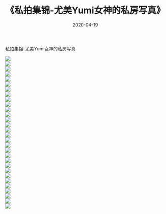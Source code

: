 ﻿---
layout: post
title:  《私拍集锦-尤美Yumi女神的私房写真》
date:   2020-04-19
img: http://imgx.orgx.ga/漏D/网络美图/2020/私拍集锦-尤美Yumi女神的私房写真/000.jpg
categories: [美女, 清纯, 唯美]
---

私拍集锦-尤美Yumi女神的私房写真

  ![](http://imgx.orgx.ga/漏D/网络美图/2020/私拍集锦-尤美Yumi女神的私房写真/001.jpg) <br> ![](http://imgx.orgx.ga/漏D/网络美图/2020/私拍集锦-尤美Yumi女神的私房写真/002.jpg) <br> ![](http://imgx.orgx.ga/漏D/网络美图/2020/私拍集锦-尤美Yumi女神的私房写真/003.jpg) <br> ![](http://imgx.orgx.ga/漏D/网络美图/2020/私拍集锦-尤美Yumi女神的私房写真/004.jpg) <br> ![](http://imgx.orgx.ga/漏D/网络美图/2020/私拍集锦-尤美Yumi女神的私房写真/005.jpg) <br> ![](http://imgx.orgx.ga/漏D/网络美图/2020/私拍集锦-尤美Yumi女神的私房写真/006.jpg) <br> ![](http://imgx.orgx.ga/漏D/网络美图/2020/私拍集锦-尤美Yumi女神的私房写真/007.jpg) <br> ![](http://imgx.orgx.ga/漏D/网络美图/2020/私拍集锦-尤美Yumi女神的私房写真/008.jpg) <br> ![](http://imgx.orgx.ga/漏D/网络美图/2020/私拍集锦-尤美Yumi女神的私房写真/009.jpg) <br> ![](http://imgx.orgx.ga/漏D/网络美图/2020/私拍集锦-尤美Yumi女神的私房写真/010.jpg) <br> ![](http://imgx.orgx.ga/漏D/网络美图/2020/私拍集锦-尤美Yumi女神的私房写真/011.jpg) <br> ![](http://imgx.orgx.ga/漏D/网络美图/2020/私拍集锦-尤美Yumi女神的私房写真/012.jpg) <br> ![](http://imgx.orgx.ga/漏D/网络美图/2020/私拍集锦-尤美Yumi女神的私房写真/013.jpg) <br> ![](http://imgx.orgx.ga/漏D/网络美图/2020/私拍集锦-尤美Yumi女神的私房写真/014.jpg) <br> ![](http://imgx.orgx.ga/漏D/网络美图/2020/私拍集锦-尤美Yumi女神的私房写真/015.jpg) <br> ![](http://imgx.orgx.ga/漏D/网络美图/2020/私拍集锦-尤美Yumi女神的私房写真/016.jpg) <br> ![](http://imgx.orgx.ga/漏D/网络美图/2020/私拍集锦-尤美Yumi女神的私房写真/017.jpg) <br> ![](http://imgx.orgx.ga/漏D/网络美图/2020/私拍集锦-尤美Yumi女神的私房写真/018.jpg) <br> ![](http://imgx.orgx.ga/漏D/网络美图/2020/私拍集锦-尤美Yumi女神的私房写真/019.jpg) <br> ![](http://imgx.orgx.ga/漏D/网络美图/2020/私拍集锦-尤美Yumi女神的私房写真/020.jpg) <br> ![](http://imgx.orgx.ga/漏D/网络美图/2020/私拍集锦-尤美Yumi女神的私房写真/021.jpg) <br> ![](http://imgx.orgx.ga/漏D/网络美图/2020/私拍集锦-尤美Yumi女神的私房写真/022.jpg) <br> ![](http://imgx.orgx.ga/漏D/网络美图/2020/私拍集锦-尤美Yumi女神的私房写真/023.jpg) <br> ![](http://imgx.orgx.ga/漏D/网络美图/2020/私拍集锦-尤美Yumi女神的私房写真/024.jpg) <br> ![](http://imgx.orgx.ga/漏D/网络美图/2020/私拍集锦-尤美Yumi女神的私房写真/025.jpg) <br> ![](http://imgx.orgx.ga/漏D/网络美图/2020/私拍集锦-尤美Yumi女神的私房写真/026.jpg) <br> ![](http://imgx.orgx.ga/漏D/网络美图/2020/私拍集锦-尤美Yumi女神的私房写真/027.jpg) <br> ![](http://imgx.orgx.ga/漏D/网络美图/2020/私拍集锦-尤美Yumi女神的私房写真/028.jpg) <br> ![](http://imgx.orgx.ga/漏D/网络美图/2020/私拍集锦-尤美Yumi女神的私房写真/029.jpg) <br> ![](http://imgx.orgx.ga/漏D/网络美图/2020/私拍集锦-尤美Yumi女神的私房写真/030.jpg) <br>